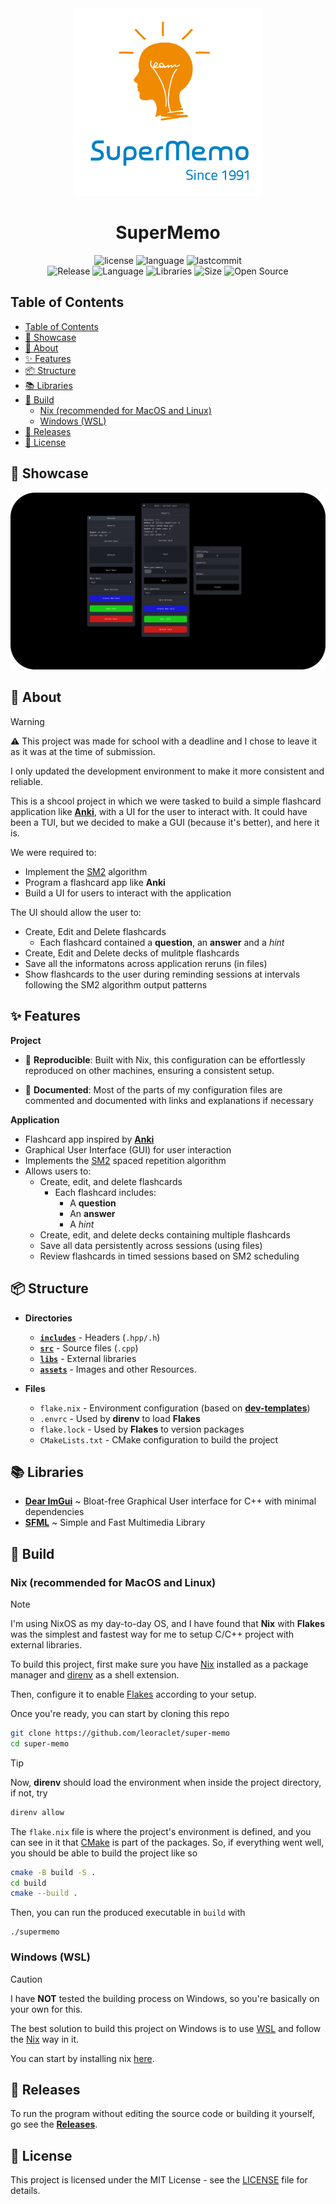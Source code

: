 <div align="center"><img style="width: 300px" src="assets/anki.png"></div>
<h1 align="center">SuperMemo</h1>

<div align="center">

![license](https://img.shields.io/github/license/leoraclet/super-memo)
![language](https://img.shields.io/github/languages/top/leoraclet/super-memo)
![lastcommit](https://img.shields.io/github/last-commit/leoraclet/super-memo)
<br>
![Release](https://img.shields.io/badge/Release-v1.0-blueviolet)
![Language](https://img.shields.io/badge/Language-C++-1d50de)
![Libraries](https://img.shields.io/badge/Framework-SFML-fa8925)
![Size](https://img.shields.io/badge/Size-2.7Mo-f12222)
![Open Source](https://badges.frapsoft.com/os/v2/open-source.svg?v=103)

</div>

## Table of Contents
- [Table of Contents](#table-of-contents)
- [🌟 Showcase](#-showcase)
- [📖 About](#-about)
- [✨ Features](#-features)
- [📦 Structure](#-structure)
- [📚 Libraries](#-libraries)
- [🔧 Build](#-build)
  - [Nix (recommended for MacOS and Linux)](#nix-recommended-for-macos-and-linux)
  - [Windows (WSL)](#windows-wsl)
- [🚀 Releases](#-releases)
- [📜 License](#-license)

## 🌟 Showcase

![app](./assets/super-memo.png)

## 📖 About

> [!WARNING]
>
> ⚠️ This project was made for school with a deadline and I chose to leave it as it was at the time of submission.
>
> I only updated the development environment to make it more consistent and reliable.

This is a shcool project in which we were tasked to build a simple flashcard application like
[**Anki**](https://apps.ankiweb.net/), with a UI for the user to interact with. It could have been a
TUI, but we decided to make a GUI (because it's better), and here it is.

We were required to:

* Implement the [SM2](https://www.super-memory.com/english/ol/sm2.htm) algorithm
* Program a flashcard app like **Anki**
* Build a UI for users to interact with the application

The UI should allow the user to:

* Create, Edit and Delete flashcards
  * Each flashcard contained a **question**, an **answer** and a *hint*
* Create, Edit and Delete decks of mulitple flashcards
* Save all the informatons across application reruns (in files)
* Show flashcards to the user during reminding sessions at intervals following the SM2 algorithm
  output patterns

## ✨ Features

**Project**

- 🔄 **Reproducible**: Built with Nix, this configuration can be effortlessly reproduced on other
  machines, ensuring a consistent setup.

- 📖 **Documented**: Most of the parts of my configuration files are commented and documented with
  links and explanations if necessary

**Application**
- Flashcard app inspired by [**Anki**](https://apps.ankiweb.net/)
- Graphical User Interface (GUI) for user interaction
- Implements the [SM2](https://www.super-memory.com/english/ol/sm2.htm) spaced repetition algorithm
- Allows users to:
  - Create, edit, and delete flashcards
    - Each flashcard includes:
      - A **question**
      - An **answer**
      - A *hint*
  - Create, edit, and delete decks containing multiple flashcards
  - Save all data persistently across sessions (using files)
  - Review flashcards in timed sessions based on SM2 scheduling


## 📦 Structure

- **Directories**

  - [**`includes`**](./includes/) - Headers (`.hpp/.h`)
  - [**`src`**](./src/) - Source files (`.cpp`)
  - [**`libs`**](./libs/) - External libraries
  - [**`assets`**](./assets/) - Images and other Resources.

- **Files**

  - `flake.nix` - Environment configuration (based on
    [**dev-templates**](https://github.com/the-nix-way/dev-templates))
  - `.envrc` - Used by **direnv** to load **Flakes**
  - `flake.lock` - Used by **Flakes** to version packages
  - `CMakeLists.txt` -  CMake configuration to build the project

## 📚 Libraries

- [**Dear ImGui**](https://github.com/ocornut/imgui) ~ Bloat-free Graphical User interface for C++
  with minimal dependencies
- [**SFML**](https://github.com/SFML/sfml) ~ Simple and Fast Multimedia Library

## 🔧 Build

### Nix (recommended for MacOS and Linux)

> [!NOTE]
>
> I'm using NixOS as my day-to-day OS, and I have found that **Nix** with **Flakes** was the
> simplest and fastest way for me to setup C/C++ project with external libraries.

To build this project, first make sure you have [Nix](https://nixos.org/download/) installed as a
package manager and [direnv](https://direnv.net/) as a shell extension.

Then, configure it to enable [Flakes](https://nixos.wiki/wiki/flakes) according to your setup.

Once you're ready, you can start by cloning this repo

```bash
git clone https://github.com/leoraclet/super-memo
cd super-memo
```

> [!TIP]
>
> Now, **direnv** should load the environment when inside the project directory, if not, try
> ```bash
> direnv allow
> ```

The `flake.nix` file is where the project's environment is defined, and you can see in it that
[CMake](https://cmake.org/) is part of the packages. So, if everything went well, you should be able
to build the project like so

```bash
cmake -B build -S .
cd build
cmake --build .
```

Then, you can run the produced executable in `build` with

```basb
./supermemo
```

### Windows (WSL)

> [!CAUTION]
>
> I have **NOT** tested the building process on Windows, so you're basically on your own for this.

The best solution to build this project on Windows is to use
[WSL](https://learn.microsoft.com/en-us/windows/wsl/install) and follow the
[Nix](#nix-recommended-for-macos-and-linux) way in it.

You can start by installing nix [here](https://nixos.org/download/#nix-install-windows).

## 🚀 Releases

To run the program without editing the source code or building it yourself, go see the
[**Releases**](https://github.com/leoraclet/super-memo/releases).
## 📜 License

This project is licensed under the MIT License - see the [LICENSE](LICENSE) file for details.